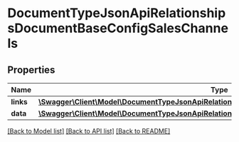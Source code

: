 # DocumentTypeJsonApiRelationshipsDocumentBaseConfigSalesChannels

## Properties
Name | Type | Description | Notes
------------ | ------------- | ------------- | -------------
**links** | [**\Swagger\Client\Model\DocumentTypeJsonApiRelationshipsDocumentBaseConfigSalesChannelsLinks**](DocumentTypeJsonApiRelationshipsDocumentBaseConfigSalesChannelsLinks.md) |  | [optional] 
**data** | [**\Swagger\Client\Model\DocumentTypeJsonApiRelationshipsDocumentBaseConfigSalesChannelsData[]**](DocumentTypeJsonApiRelationshipsDocumentBaseConfigSalesChannelsData.md) |  | [optional] 

[[Back to Model list]](../../README.md#documentation-for-models) [[Back to API list]](../../README.md#documentation-for-api-endpoints) [[Back to README]](../../README.md)

